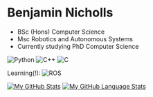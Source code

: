 # Benjamin Nicholls

- BSc (Hons) Computer Science
- Msc Robotics and Autonomous Systems
- Currently studying PhD Computer Science

![Python](https://img.shields.io/badge/python-3670A0?style=for-the-badge&logo=python&logoColor=ffdd54)
![C++](https://img.shields.io/badge/c++-%2300599C.svg?style=for-the-badge&logo=c%2B%2B&logoColor=white)
![C](https://img.shields.io/badge/c-%2300599C.svg?style=for-the-badge&logo=c&logoColor=white)

Learning(!):
![ROS](https://img.shields.io/badge/ros-%230A0FF9.svg?style=for-the-badge&logo=ros&logoColor=white)

[![My GitHub Stats](https://github-readme-stats.vercel.app/api/?username=benjamin-nicholls&count_private=true&theme=tokyonight&showicons=true)]()
[![My GitHub Language Stats](https://github-readme-stats.vercel.app/api/top-langs/?username=benjamin-nicholls&langs_count=5&theme=tokyonight)]()
